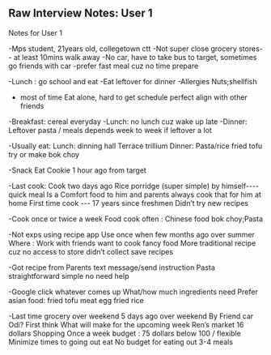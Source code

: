 ## Raw Interview Notes: User 1

Notes for User 1

-Mps student, 21years old, collegetown ctt
-Not super close grocery stores-- at least 10mins walk away
-No car, have to take bus to target, sometimes go friends with car
-prefer fast meal cuz no time prepare

-Lunch : go school and eat
-Eat leftover for dinner
-Allergies Nuts;shellfish 
- most of time Eat alone,  hard to get schedule perfect align with other friends 

-Breakfast: cereal everyday
-Lunch: no lunch cuz wake up late 
-Dinner: Leftover pasta /   meals depends week to week if leftover a lot

-Usually eat:
Lunch: dinning hall Terrace trillium 
Dinner: Pasta/rice   fried tofu try or make bok choy

-Snack
Eat Cookie 1 hour ago from target

-Last cook: Cook two days ago 
Rice porridge (super simple) by himself----quick meal
Is a Comfort food to him  and parents always cook that for him at home
First time cook --- 17 years since freshmen
Didn’t try new recipes

-Cook once or twice a week
Food cook often : Chinese food bok choy;Pasta

-Not exps using recipe app
Use once when few months ago over summer
Where : Work with friends     want to cook fancy food
More traditional recipe cuz no access to store
didn’t collect save recipes

-Got recipe from Parents text message/send instruction 
Pasta straightforward simple no need help

-Google click whatever comes up
What/how much ingredients need
Prefer asian food: fried tofu meat  egg fried rice

-Last time grocery over weekend 5 days ago over weekend By Friend car
Odi? First think What will make for the upcoming week 
Ren’s market 16 dollars
Shopping Once a week
budget : 75 dollars below 100  /  flexible
Minimize times to going out eat
No budget for eating out 3-4 meals 
